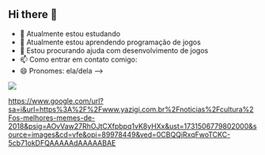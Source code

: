 ## Hi there 👋



- 🔭 Atualmente estou estudando 
- 🌱 Atualmente estou aprendendo programação de jogos
- 🤔 Estou procurando ajuda com desenvolvimento de jogos
- 📫 Como entrar em contato comigo: 
- 😄 Pronomes: ela/dela
-->
  
![](https://media1.tenor.com/m/Ywma7l0YcJMAAAAd/cat-kitten.gif)

https://www.google.com/url?sa=i&url=https%3A%2F%2Fwww.yazigi.com.br%2Fnoticias%2Fcultura%2Fos-melhores-memes-de-2018&psig=AOvVaw27RhOJtCXfpbpq1vK8yHXx&ust=1731506779802000&source=images&cd=vfe&opi=89978449&ved=0CBQQjRxqFwoTCKC-5cb71okDFQAAAAAdAAAAABAE

